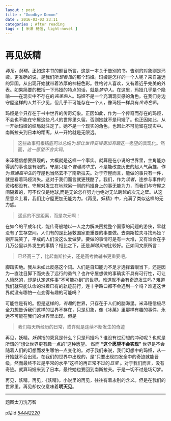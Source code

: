 ```yaml
---
layout : post
title : "Goodbye Demon"
date : 2016-03-03 23:11
categories : After reading
tags : [ 米澤 穂信, light-novel ]
---
```


# 再见妖精

*再见，妖精*。正如这本书的题目所言，这是一本关于告别的书。告别的对象则是玛娅。更准确的说，是我们所*想看见*的那个玛娅。玛娅是怎样的一个人呢？来自遥远的异国，从出现开始就带着浓厚的神秘色彩。性格讨人喜欢，又有着近乎完美的外表。如果简要的概括一下玛娅的特点的话，就是*梦中人*。在这里，玛娅几乎是个隐喻——在现实中不存在的*完美的*人。玛娅不是一个充满现实感的角色。在我们身边守屋这样的人并不少见，但几乎不可能存在一个人，像玛娅一样具有*传奇色彩*。

玛娅是个只存在于书中世界的传奇幻象。正因如此，作为一个传奇而存在的玛娅，不会也不能在守屋这些*凡人*的世界里久留。否则她就不是玛娅了。也正因如此，从一开始玛娅的结局就注定了。她不是一个现实的角色，也因此不可能留在现实中。南斯拉夫到日本的距离，从一开始就是无限远。

>这些故事归根结底可以总结为*想让世界变得更加有趣*这一愿望的具现化。然而，*这一愿望不会实现*。

米泽穗信想要展现的，大概就是这样一个事实。就算是在小说的世界里，主角能办得到的事也是有限的。守屋只是个*普通高中生*，不是能改变历史的超人气英雄，作为*普通高中生*的守屋也当然去不了南斯拉夫。对于守屋而言，能做的事只有一件，就是看着玛娅消失。这对于我们而言就更残酷了。我们，作为*读者*，连参与事件的资格都没有。守屋对发生在地球另一侧的玛娅身上的事无能为力，而我们与守屋之间隔着的，可不仅仅是地球,而是无论怎样努力也绝对无法跨越的次元之壁。从这层意义上看，我们比守屋更加无能为力。《再见，妖精》中，充满了类似这样的无力感。

>遥远的不是距离，而是次元啊！

<!--
让人感到无力的还不只是距离。从一开始我们就已经知道这个事实了。对于我们而言，那场发生在玛娅故乡的战争，我们或许比玛娅还要清楚。作为读者的我们在一开始就知道五族共和不过是个笑话。南斯拉夫民族从一开始就不存在。我们当然知道那片土地上将要发生什么。对于将要发生的悲剧，守屋无能为力，我们更是如此。
-->

在如今的平成年代，能传奇般地以一人之力解决困扰整个国家的问题的游侠，早就没有了生存空间。人们有的是比拯救国家更重要的事要做。去南斯拉夫寻找玛娅？别开玩笑了，平成的人们没这么爱做梦。要做的事情可是有一大堆，又有谁会在乎几万公里以外发生的事情？相比之下，还是*脚踏实地*比较好。正如同文原所言：

> 已经高三了，比起南斯拉夫，还是高考教辅书更重要吧。

脚踏实地。我从未如此反感这个词。人们是自知能力不足才选择着眼当下，还是因为一直注目脚下而失去了远行的勇气？也许守屋想做的事确实不具有可行性，可让人愤怒的，却是认定这件事“不可能办到”的世界。难道就不会有奇迹发生吗？难道我们就只能认命的沿着已有的轨迹前行，连十字路口都不会遇到一个吗？难道这世界就没有哪怕一点变得有趣的可能吗？

可能性是有的。但是这样的，*有趣*的世界，只存在于人们的脑海里。米泽穗信极尽全力想告诉我们这样的世界不存在，只是幻象，像《冰菓》里那样有趣的事件，永远不可能在我们的世界里出现。但是

>我们每天所经历的日常，或许就是连续不断发生的奇迹

再见，妖精。*妖精*指的究竟是什么？只是玛娅吗？谁没有过幻想的冲动呢？也就是所谓的“想让世界更有趣一点的”这种愿望。 然而 **“这个愿望不会实现”** 世界是不会随着人们的幻想而发生哪怕一点变化的。对于我们来说，我们幻想中的玛娅，从一开始就不会出现。在我们的世界中出现的，是“只要出现四发全中的奇迹就能晋级，然而最终不过是平常的水平”这样的再正常不过的*日常* 。对于我们而言，没有奇迹。就算玛娅来到了日本，最终她也要回到南斯拉夫。于是一切不过是场幻梦。

再见，妖精。再见，《妖精》。小说里的再见，往往有着永别的含义。但是在我们的世界里，再见却仅仅意味着**明天见**。

<!--
好的小说永远是能引起读者共鸣的小说。《再见，妖精》正是如此。生活中最常见的不是奇迹，而是看着讨厌的事情发生时的无力感。但是幸运的是，米泽总算还是给我们留下了幻想的空间。太刀洗是我在这本书中最喜欢的角色。没错，相比玛娅我更喜欢太刀洗。这当然是因为 <b>太刀洗更像个人类和妖精的中间体</b> 。 太刀洗给了人们足够的幻想空间，又不至于像完全的妖精一样消失。
-->
-----

题图太刀洗万智

p站id *[54442220](http://www.pixiv.net/member_illust.php?mode=medium&illust_id=54442220)*
